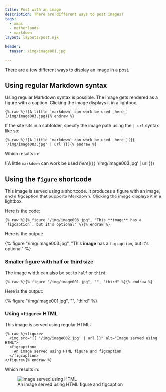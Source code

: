 ```yaml
---
title: Post with an image
description: There are different ways to post images!
tags:
  - xmas
  - netherlands
  - markdown
layout: layouts/post.njk

header:
  teaser: /img/image001.jpg

---
```


There are a few different ways to display an image in a post.



## Using regular Markdown syntax

Using regular Markdown syntax is possible. The image gets rendered as a figure with a caption. Clicking the image displays it in a lightbox.

```
{% raw %}![A little `markdown` can work be used _here_](/img/image003.jpg){% endraw %}
```

If the site sits in a subfolder, specify the image path using the `| url` syntax like so:

```
{% raw %}![A little `markdown` can work be used _here_]({{ '/img/image003.jpg' | url }}){% endraw %}
```

Which results in:

![A little `markdown` can work be used _here_]({{ '/img/image003.jpg' | url }})


## Using the `figure` shortcode

This image is served using a shortcode. It produces a figure with an image, and a figcaption that supports Markdown.  Clicking the image displays it in a lightbox.


Here is the code:

```
{% raw %}{% figure "/img/image003.jpg", "This **image** has a `figcaption`, but it's optional" %}{% endraw %}
```


Here is the output:

{% figure "/img/image003.jpg", "This **image** has a `figcaption`, but it's optional" %}


### Smaller figure with half or third size

The image width can also be set to `half` or `third`.

```
{% raw %}{% figure "/img/image001.jpg", "", "third" %}{% endraw %}
```

Here is the output:

{% figure "/img/image001.jpg", "", "third" %}




### Using `<figure>` HTML

This image is served using regular HTML:

```
{% raw %}<figure>
  <img src="{{ '/img/image002.jpg' | url }}" alt="Image served using HTML">
  <figcaption>
    An image served using HTML figure and figcaption
  </figcaption>
</figure>{% endraw %}
```

Which results in:


<figure>
  <img src="{{ '/img/image002.jpg' | url }}" alt="Image served using HTML">
  <figcaption>
    An image served using HTML figure and figcaption
  </figcaption>
</figure>
